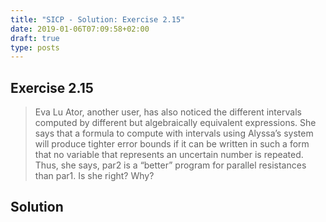```yaml
---
title: "SICP - Solution: Exercise 2.15"
date: 2019-01-06T07:09:58+02:00
draft: true
type: posts
---
```


## Exercise 2.15

> Eva Lu Ator, another user, has also noticed the different intervals computed by different but algebraically equivalent expressions. She says that a formula to compute with intervals using Alyssa’s system will produce tighter error bounds if it can be written in such a form that no variable that represents an uncertain number is repeated. Thus, she says, par2 is a “better” program for parallel resistances than par1. Is she right? Why?

## Solution
